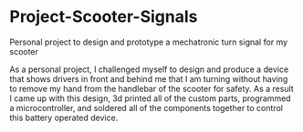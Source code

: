 # Project-Scooter-Signals
Personal project to design and prototype a mechatronic turn signal for my scooter

As a personal project, I challenged myself to design and produce a device that shows drivers in front and behind me that I am turning without having to remove my hand from the handlebar of the scooter for safety. As a result I came up with this design, 3d printed all of the custom parts, programmed a microcontroller, and soldered all of the components together to control this battery operated device.
